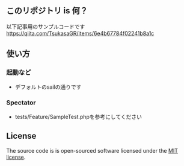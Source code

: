 ## このリポジトリ is 何？

以下記事用のサンプルコードです
https://qiita.com/TsukasaGR/items/6e4b67784f02241b8a1c

## 使い方

### 起動など

- デフォルトのsailの通りです

### Spectator

- tests/Feature/SampleTest.phpを参考にしてください

## License

The source code is is open-sourced software licensed under the [MIT license](https://opensource.org/licenses/MIT).
